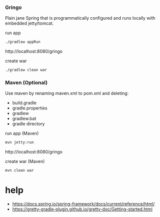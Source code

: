 ### Gringo
Plain jane Spring that is programmatically configured and runs locally with embedded jetty/tomcat.

run app
```bash
./gradlew appRun 
```
http://localhost:8080/gringo

create war 
```bash
./gradlew clean war 
```

### Maven (Optional) 
Use maven by renaming maven.xml to pom.xml and deleting:
 - build.gradle
 - gradle.properties
 - gradlew
 - gradlew.bat
 - gradle directory

run app (Maven)
```bash
mvn jetty:run 
```
http://localhost:8080/gringo

create war (Maven)
```bash
mvn clean war 
```

# help
 - https://docs.spring.io/spring-framework/docs/current/reference/html/
 - https://gretty-gradle-plugin.github.io/gretty-doc/Getting-started.html


